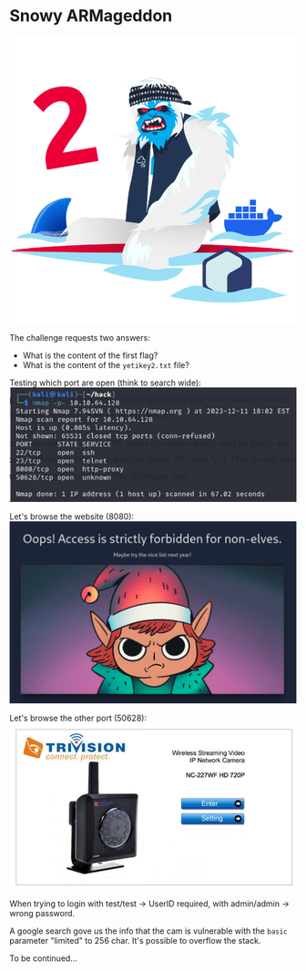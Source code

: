 # Snowy ARMageddon

![Logo](logo.png)

The challenge requests two answers:
* What is the content of the first flag?
* What is the content of the `yetikey2.txt` file?


Testing which port are open (think to search wide):
![Nmap](nmap.png)

Let's browse the website (8080):
![Website](webiste.png)

Let's browse the other port (50628):
![Trivision camera](trivision.png)

When trying to login with test/test -> UserID required, with admin/admin -> wrong password.

A google search gove us the info that the cam is vulnerable with the `basic` parameter "limited" to 256 char. It's possible to overflow the stack.

To be continued...
